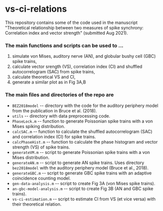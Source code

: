 # vs-ci-relations
This repository contains some of the code used in the manuscript "Theoretical relationship between two measures of spike synchrony: Correlation index and vector strength" (submitted Aug 2021). 

### The main functions and scripts can be used to ...
  1. simulate von Mises, auditory nerve (AN), and globular bushy cell (GBC) spike trains,
  2. calculate vector srength (VS), correlation index (CI) and shuffled autocorrelogram (SAC) from spike trains,
  3. calculate theoretical VS and CI,
  4. generate a similar plot as in Fig 3A,B

### The main files and directories of the repo are
  + `BEZ2018model` -- directory with the code for the auditory periphery model from the publication in Bruce et al. (2018).
  + `utils` -- directory with data preprocessing code.
  + `PhaseLock.m` -- function to generate Poissonian spike trains with a von Mises spiking distribution.
  + `calcSAC.m` -- function to calculate the shuffled autocorrelogram (SAC) and correlation index (CI) for spike trains.
  + `calcPhaseHist.m` -- function to calculate the phase histogram and vector strength (VS) of spike trains.
  + `generateVM.m` -- script to generate Poissonian spike trains with a von Mises distribution.
  + `generateAN.m` -- script to generate AN spike trains. Uses directory `bez2018model` with the auditory periphery model (Bruce et al., 2018).
  + `generateGBC.m` -- script to generate GBC spike trains with an adaptive coincidence counting model.
  + `gen-data-analysis.m` -- script to create Fig 3A (von Mises spike trains).
  + `an-gbc-model-analysis.m` -- script to create Fig 3B (AN and GBC spike trains).
  + `vs-ci-estimation.m` -- script to estimate CI from VS (et vice versa) with their theoretical relation.
  
